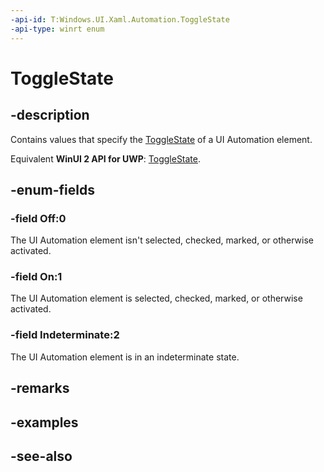 ```yaml
---
-api-id: T:Windows.UI.Xaml.Automation.ToggleState
-api-type: winrt enum
---
```


<!-- Enumeration syntax
public enum Windows.UI.Xaml.Automation.ToggleState : int
-->

# ToggleState

## -description
Contains values that specify the [ToggleState](../windows.ui.xaml.automation.peers/togglebuttonautomationpeer_togglestate.md) of a UI Automation element.

Equivalent **WinUI 2 API for UWP**: [ToggleState](/windows/winui/api/microsoft.ui.xaml.automation.togglestate).

## -enum-fields
### -field Off:0
The UI Automation element isn't selected, checked, marked, or otherwise activated.

### -field On:1
The UI Automation element is selected, checked, marked, or otherwise activated.

### -field Indeterminate:2
The UI Automation element is in an indeterminate state.


## -remarks

## -examples

## -see-also
